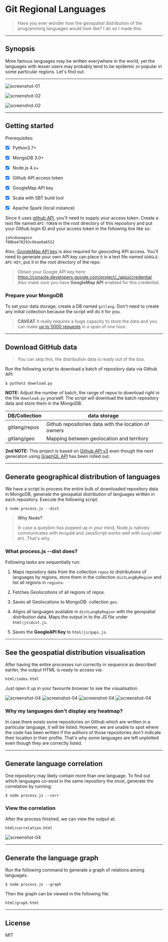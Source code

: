 # Git Regional Languages

> Have you ever wonder how the geospatial distribution of the programming 
languages would look like? I do so I made this.

---

## Synopsis

More famous languages may be written everywhere 
in the world, yet the languages with lesser users 
may probably tend to be epidemic or popular 
in some particular regions. Let's find out.

---

![screenshot-01](media/javascript.png)

![screenshot-02](media/matlab.png)

![screenshot-02](media/ocaml.png)

---

## Getting started

Prerequisites:

- [x] Python3.7+
- [x] MongoDB 3.0+
- [x] Node.js 4.x+

- [x] Github API access token
- [x] GoogleMap API key
- [x] Scala with SBT build tool
- [x] Apache Spark (local instance)


Since it uses [github API](https://developer.github.com/v3), 
you'll need to supply your access token. 
Create a text file named `API-TOKEN` in the root directory 
of this repository and put your Github login ID 
and your access token in the following line like so:

```
johndoeagain
f00ba478293cbbae0a6552
```

Also, [GoogleMap API key](https://developers.google.com/maps/documentation/geocoding/get-api-key) is also required for geocoding 
API access. You'll need to generate your own API key 
can place it in a text file named `GOOGLE-API-KEY`, 
put it in the root directory of the repo.

>Obtain your Google API key here: https://console.developers.google.com/project/_/apiui/credential. Also make sure you have **GoogleMap API** enabled for this credential.

### Prepare your MongoDB

To set your data storage, create a DB named `gitlang`. 
Don't need to create any initial collection because 
the script will do it for you.

>**CAVEAT** It really requires a huge capacity to 
store the data and you can make [up to 5000 requests](https://developer.github.com/v3/#rate-limiting) 
in a span of one hour.

---

## Download GitHub data

> You can skip this, the distribution data is ready out of the box.

Run the following script to download a batch of repository data 
via Github API:

```
$ python3 download.py
```

**NOTE:** Adjust the number of batch, the range of repos to download 
right in the file `download.py` yourself. 
The script will download the batch repository data and 
store them in the MongoDB.

| DB/Collection | data storage |
|------------------|----------------|
| gitlang/repos | Github repositories data with the location of owners |
| gitlang/geo | Mapping between geolocation and territory |

**2nd NOTE:** This project is based on [Github API v3](https://developer.github.com/v3/?) even though the next generation using [GraphQL API](https://developer.github.com/v4/) has been rolled out. 


---

## Generate geographical distribution of languages

We have a script to process the entire bulk of downloaded repository 
data in MongoDB, generate the geospatial distribution of languages 
written in each repository. Execute the following script:

```
$ node process.js --dist
```

>**Why Node?** 
>
> In case a question has popped up in your mind, 
> Node.js natively communicates with `MongoDB` and 
> JavaScript works well with `GoogleMAP API`. That's why.

### What process.js --dist does?

Following tasks are sequentially run:

1. Maps repository data from the collection `repos` to distributions of languages by regions, store them in the collection `distLangByRegion` and list all regions in `regions`.

2. Fetches *Geolocations* of all regions of repos.

3. Saves all Geolocations to MongoDB: collection `geo`.

4. Aligns all languages available in `distLangByRegion` with the geospatial distribution data. Maps the output in to the JS file under `html\js\dist.js`.

5. Saves the **GoogleAPI Key** to `html/js/gapi.js`.

---

## See the geospatial distribution visualisation

After having the entire processes run correctly in sequence 
as described eariler, the output HTML is ready to access via:

```
html/index.html
```

Just open it up in your favourite browser to see the visualisation.

![screenshot-04](media/python.png)
![screenshot-04](media/ruby.png)
![screenshot-04](media/rust.png)
![screenshot-04](media/scala.png)


### Why my languages don't display any heatmap?

In case there exists some repositories on Github which 
are written in a particular language, it will be listed. 
However, we are unable to spot where the code has been written 
if the authors of those repositories don't indicate 
their location in their profile. That's why some languages 
are left unplotted even though they are correctly listed.


---

## Generate language correlation

One repository may likely contain more than one language. To find out which languages co-exist in the same repository the most, generate the correlation by running:

```
$ node process.js --corr
```

### View the correlation

After the process finished, we can view the output at:

```
html/correlation.html
```

![screenshot-04](media/correlation.png)

---

## Generate the language graph

Run the following command to generate a graph of relations among languages.

```
$ node process.js --graph
```

Then the graph can be viewed in the following file.

```
html/graph.html
```

---

## License

MIT














